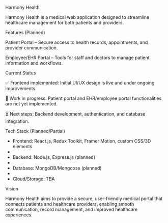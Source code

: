 Harmony Health

Harmony Health is a medical web application designed to streamline healthcare management for both patients and providers.

Features (Planned)

Patient Portal – Secure access to health records, appointments, and provider communication.

Employee/EHR Portal – Tools for staff and doctors to manage patient information and workflows.

Current Status

✅ Frontend implemented: Initial UI/UX design is live and under ongoing improvements.

🔄 Work in progress: Patient portal and EHR/employee portal functionalities are not yet implemented.

⏳ Next steps: Backend development, authentication, and database integration.

Tech Stack (Planned/Partial)

- Frontend: React.js, Redux Toolkit, Framer Motion, custom CSS/3D elements
- 
- Backend: Node.js, Express.js (planned)
- 
- Database: MongoDB/Mongoose (planned)
- 
- Cloud/Storage: TBA

Vision

Harmony Health aims to provide a secure, user-friendly medical portal that connects patients and healthcare providers, enabling smooth communication, record management, and improved healthcare experiences.
